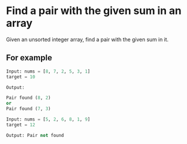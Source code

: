 # Find a pair with the given sum in an array

Given an unsorted integer array, find a pair with the given sum in it.

## For example

```Python
Input: nums = [8, 7, 2, 5, 3, 1]
target = 10

Output:

Pair found (8, 2)
or
Pair found (7, 3)

Input: nums = [5, 2, 6, 8, 1, 9]
target = 12

Output: Pair not found
```
